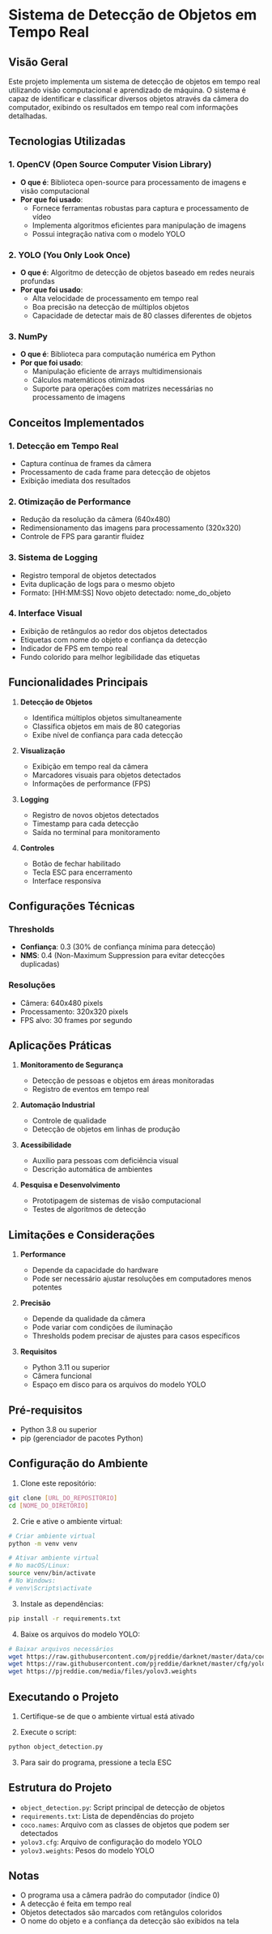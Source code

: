 # Sistema de Detecção de Objetos em Tempo Real

## Visão Geral
Este projeto implementa um sistema de detecção de objetos em tempo real utilizando visão computacional e aprendizado de máquina. O sistema é capaz de identificar e classificar diversos objetos através da câmera do computador, exibindo os resultados em tempo real com informações detalhadas.

## Tecnologias Utilizadas

### 1. OpenCV (Open Source Computer Vision Library)
- **O que é**: Biblioteca open-source para processamento de imagens e visão computacional
- **Por que foi usado**: 
  - Fornece ferramentas robustas para captura e processamento de vídeo
  - Implementa algoritmos eficientes para manipulação de imagens
  - Possui integração nativa com o modelo YOLO

### 2. YOLO (You Only Look Once)
- **O que é**: Algoritmo de detecção de objetos baseado em redes neurais profundas
- **Por que foi usado**:
  - Alta velocidade de processamento em tempo real
  - Boa precisão na detecção de múltiplos objetos
  - Capacidade de detectar mais de 80 classes diferentes de objetos

### 3. NumPy
- **O que é**: Biblioteca para computação numérica em Python
- **Por que foi usado**:
  - Manipulação eficiente de arrays multidimensionais
  - Cálculos matemáticos otimizados
  - Suporte para operações com matrizes necessárias no processamento de imagens

## Conceitos Implementados

### 1. Detecção em Tempo Real
- Captura contínua de frames da câmera
- Processamento de cada frame para detecção de objetos
- Exibição imediata dos resultados

### 2. Otimização de Performance
- Redução da resolução da câmera (640x480)
- Redimensionamento das imagens para processamento (320x320)
- Controle de FPS para garantir fluidez

### 3. Sistema de Logging
- Registro temporal de objetos detectados
- Evita duplicação de logs para o mesmo objeto
- Formato: [HH:MM:SS] Novo objeto detectado: nome_do_objeto

### 4. Interface Visual
- Exibição de retângulos ao redor dos objetos detectados
- Etiquetas com nome do objeto e confiança da detecção
- Indicador de FPS em tempo real
- Fundo colorido para melhor legibilidade das etiquetas

## Funcionalidades Principais

1. **Detecção de Objetos**
   - Identifica múltiplos objetos simultaneamente
   - Classifica objetos em mais de 80 categorias
   - Exibe nível de confiança para cada detecção

2. **Visualização**
   - Exibição em tempo real da câmera
   - Marcadores visuais para objetos detectados
   - Informações de performance (FPS)

3. **Logging**
   - Registro de novos objetos detectados
   - Timestamp para cada detecção
   - Saída no terminal para monitoramento

4. **Controles**
   - Botão de fechar habilitado
   - Tecla ESC para encerramento
   - Interface responsiva

## Configurações Técnicas

### Thresholds
- **Confiança**: 0.3 (30% de confiança mínima para detecção)
- **NMS**: 0.4 (Non-Maximum Suppression para evitar detecções duplicadas)

### Resoluções
- Câmera: 640x480 pixels
- Processamento: 320x320 pixels
- FPS alvo: 30 frames por segundo

## Aplicações Práticas

1. **Monitoramento de Segurança**
   - Detecção de pessoas e objetos em áreas monitoradas
   - Registro de eventos em tempo real

2. **Automação Industrial**
   - Controle de qualidade
   - Detecção de objetos em linhas de produção

3. **Acessibilidade**
   - Auxílio para pessoas com deficiência visual
   - Descrição automática de ambientes

4. **Pesquisa e Desenvolvimento**
   - Prototipagem de sistemas de visão computacional
   - Testes de algoritmos de detecção

## Limitações e Considerações

1. **Performance**
   - Depende da capacidade do hardware
   - Pode ser necessário ajustar resoluções em computadores menos potentes

2. **Precisão**
   - Depende da qualidade da câmera
   - Pode variar com condições de iluminação
   - Thresholds podem precisar de ajustes para casos específicos

3. **Requisitos**
   - Python 3.11 ou superior
   - Câmera funcional
   - Espaço em disco para os arquivos do modelo YOLO

## Pré-requisitos

- Python 3.8 ou superior
- pip (gerenciador de pacotes Python)

## Configuração do Ambiente

1. Clone este repositório:
```bash
git clone [URL_DO_REPOSITÓRIO]
cd [NOME_DO_DIRETÓRIO]
```

2. Crie e ative o ambiente virtual:
```bash
# Criar ambiente virtual
python -m venv venv

# Ativar ambiente virtual
# No macOS/Linux:
source venv/bin/activate
# No Windows:
# venv\Scripts\activate
```

3. Instale as dependências:
```bash
pip install -r requirements.txt
```

4. Baixe os arquivos do modelo YOLO:
```bash
# Baixar arquivos necessários
wget https://raw.githubusercontent.com/pjreddie/darknet/master/data/coco.names
wget https://raw.githubusercontent.com/pjreddie/darknet/master/cfg/yolov3.cfg
wget https://pjreddie.com/media/files/yolov3.weights
```

## Executando o Projeto

1. Certifique-se de que o ambiente virtual está ativado

2. Execute o script:
```bash
python object_detection.py
```

3. Para sair do programa, pressione a tecla ESC

## Estrutura do Projeto

- `object_detection.py`: Script principal de detecção de objetos
- `requirements.txt`: Lista de dependências do projeto
- `coco.names`: Arquivo com as classes de objetos que podem ser detectados
- `yolov3.cfg`: Arquivo de configuração do modelo YOLO
- `yolov3.weights`: Pesos do modelo YOLO

## Notas

- O programa usa a câmera padrão do computador (índice 0)
- A detecção é feita em tempo real
- Objetos detectados são marcados com retângulos coloridos
- O nome do objeto e a confiança da detecção são exibidos na tela 